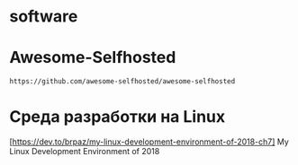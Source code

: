 software
========
# Awesome-Selfhosted
	https://github.com/awesome-selfhosted/awesome-selfhosted
	
# Среда разработки на Linux
[https://dev.to/brpaz/my-linux-development-environment-of-2018-ch7] My Linux Development Environment of 2018